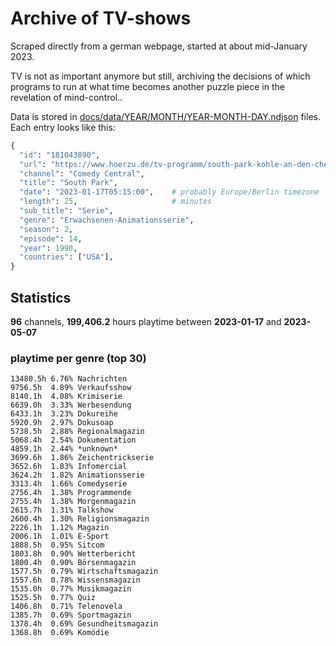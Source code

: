 # Archive of TV-shows

Scraped directly from a german webpage, started at about mid-January 2023.

TV is not as important anymore but still, archiving the decisions of which programs to run at what time
becomes another puzzle piece in the revelation of mind-control.. 

Data is stored in [docs/data/YEAR/MONTH/YEAR-MONTH-DAY.ndjson](docs/data/) files. 
Each entry looks like this:

```python
{
  "id": "181043890", 
  "url": "https://www.hoerzu.de/tv-programm/south-park-kohle-an-den-chefkoch/bid_181043890/", 
  "channel": "Comedy Central", 
  "title": "South Park", 
  "date": "2023-01-17T05:15:00",    # probably Europe/Berlin timezone 
  "length": 25,                     # minutes 
  "sub_title": "Serie", 
  "genre": "Erwachsenen-Animationsserie", 
  "season": 2, 
  "episode": 14, 
  "year": 1998, 
  "countries": ["USA"],
}
```

## Statistics

**96** channels, **199,406.2** hours playtime between **2023-01-17** and **2023-05-07**


### playtime per genre (top 30)

    13480.5h 6.76% Nachrichten
    9756.5h  4.89% Verkaufsshow
    8140.1h  4.08% Krimiserie
    6639.0h  3.33% Werbesendung
    6433.1h  3.23% Dokureihe
    5920.9h  2.97% Dokusoap
    5738.5h  2.88% Regionalmagazin
    5068.4h  2.54% Dokumentation
    4859.1h  2.44% *unknown*
    3699.6h  1.86% Zeichentrickserie
    3652.6h  1.83% Infomercial
    3624.2h  1.82% Animationsserie
    3313.4h  1.66% Comedyserie
    2756.4h  1.38% Programmende
    2755.4h  1.38% Morgenmagazin
    2615.7h  1.31% Talkshow
    2600.4h  1.30% Religionsmagazin
    2226.1h  1.12% Magazin
    2006.1h  1.01% E-Sport
    1888.5h  0.95% Sitcom
    1803.8h  0.90% Wetterbericht
    1800.4h  0.90% Börsenmagazin
    1577.5h  0.79% Wirtschaftsmagazin
    1557.6h  0.78% Wissensmagazin
    1535.0h  0.77% Musikmagazin
    1525.5h  0.77% Quiz
    1406.8h  0.71% Telenovela
    1385.7h  0.69% Sportmagazin
    1378.4h  0.69% Gesundheitsmagazin
    1368.8h  0.69% Komödie

